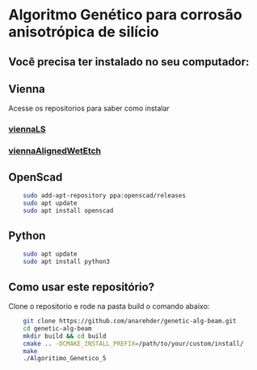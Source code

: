 
# Algoritmo Genético para corrosão anisotrópica de silício

## Você precisa ter instalado no seu computador:


## Vienna 
Acesse os repositorios para saber como instalar
### [viennaLS](https://github.com/ViennaTools/ViennaLS.git)
### [viennaAlignedWetEtch](https://github.com/XaverKlemenschits/ViennaLSAlignedWetEtch.git)


## OpenScad

```bash
    sudo add-apt-repository ppa:openscad/releases
    sudo apt update
    sudo apt install openscad
```


## Python
```bash
    sudo apt update
    sudo apt install python3
```


## Como usar este repositório?
Clone o repositorio e rode na pasta build o comando abaixo:

```bash
    git clone https://github.com/anarehder/genetic-alg-beam.git
    cd genetic-alg-beam
    mkdir build && cd build
    cmake .. -DCMAKE_INSTALL_PREFIX=/path/to/your/custom/install/
    make
    ./Algoritimo_Genetico_5
```
